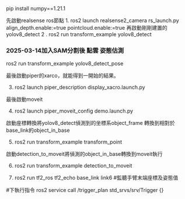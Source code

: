 pip install numpy==1.21.1


先啟動realsense ros節點
1. 
ros2 launch realsense2_camera rs_launch.py align_depth.enable:=true pointcloud.enable:=true
再啟動剛剛建置的yolov8_detect
2 . 
ros2 run transform_example yolov8_detect
### 2025-03-14加入SAM分割後 點雲 姿態估測
 ros2 run transform_example yolov8_detect_pose

最後啟動piper的xarco，就能得到一開始的結果。

3. ros2 launch piper_description display_xacro.launch.py

最後啟動moveit

4. ros2 launch piper_moveit_config demo.launch.py

啟動座標轉換將yolov8_detect偵測到的坐標系object_frame 轉換到相對於base_link的object_in_base

5. ros2 run transform_example transform_point

啟動detection_to_moveit將偵測的object_in_base轉換到moveit執行

6. ros2 run transform_example detection_to_moveit

7. ros2 run tf2_ros tf2_echo base_link link6 #監聽手臂末端座標及姿態值


#下執行指令
ros2 service call /trigger_plan std_srvs/srv/Trigger {}

